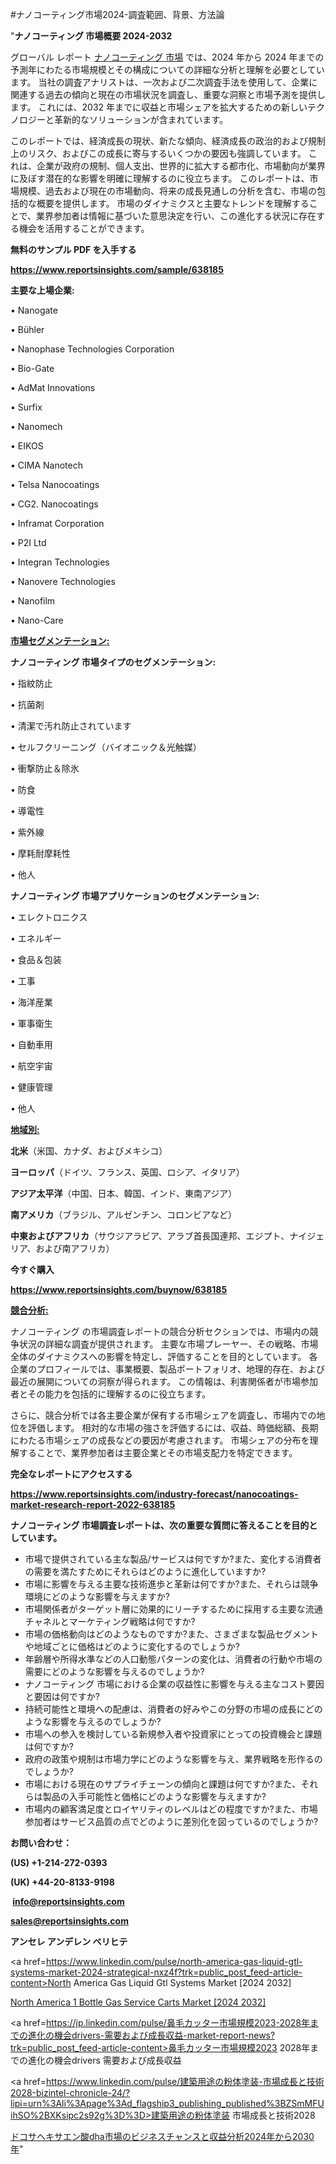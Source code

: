 #ナノコーティング市場2024-調査範囲、背景、方法論

"<strong>ナノコーティング 市場概要 2024-2032</strong>

グローバル レポート <a href=https://www.reportsinsights.com/sample/638185>ナノコーティング 市場</a> では、2024 年から 2024 年までの予測年にわたる市場規模とその構成についての詳細な分析と理解を必要としています。 当社の調査アナリストは、一次および二次調査手法を使用して、企業に関連する過去の傾向と現在の市場状況を調査し、重要な洞察と市場予測を提供します。 これには、2032 年までに収益と市場シェアを拡大​​するための新しいテクノロジーと革新的なソリューションが含まれています。

このレポートでは、経済成長の現状、新たな傾向、経済成長の政治的および規制上のリスク、およびこの成長に寄与するいくつかの要因も強調しています。 これは、企業が政府の規制、個人支出、世界的に拡大する都市化、市場動向が業界に及ぼす潜在的な影響を明確に理解するのに役立ちます。 このレポートは、市場規模、過去および現在の市場動向、将来の成長見通しの分析を含む、市場の包括的な概要を提供します。 市場のダイナミクスと主要なトレンドを理解することで、業界参加者は情報に基づいた意思決定を行い、この進化する状況に存在する機会を活用することができます。

<strong><b>無料のサンプル PDF を入手する</b></strong>

<a href=https://www.reportsinsights.com/sample/638185><strong><u>https://www.reportsinsights.com/sample/638185</u></strong></a>

<strong>主要な上場企業:</strong>

• Nanogate

• Bühler

• Nanophase Technologies Corporation

• Bio-Gate

• AdMat Innovations

• Surfix

• Nanomech

• EIKOS

• CIMA Nanotech

• Telsa Nanocoatings

• CG2. Nanocoatings

• Inframat Corporation

• P2I Ltd

• Integran Technologies

• Nanovere Technologies

• Nanofilm

• Nano-Care

<strong><u>市場セグメンテーション</u></strong><strong><u>:</u></strong>

<strong>ナノコーティング 市場タイプのセグメンテーション:</strong>

• 指紋防止

• 抗菌剤

• 清潔で汚れ防止されています

• セルフクリーニング（バイオニック＆光触媒）

• 衝撃防止＆除氷

• 防食

• 導電性

• 紫外線

• 摩耗耐摩耗性

• 他人

<strong>ナノコーティング 市場アプリケーションのセグメンテーション:</strong>

• エレクトロニクス

• エネルギー

• 食品＆包装

• 工事

• 海洋産業

• 軍事衛生

• 自動車用

• 航空宇宙

• 健康管理

• 他人

<strong><u>地域別</u></strong><strong><u>:</u></strong>

<strong>北米</strong>（米国、カナダ、およびメキシコ）

<strong>ヨーロッパ</strong>（ドイツ、フランス、英国、ロシア、イタリア）

<strong>アジア太平洋</strong>（中国、日本、韓国、インド、東南アジア）

<strong>南アメリカ</strong>（ブラジル、アルゼンチン、コロンビアなど）

<strong>中東およびアフリカ</strong>（サウジアラビア、アラブ首長国連邦、エジプト、ナイジェリア、および南アフリカ）

<strong>今すぐ購入</strong>

<a href=https://www.reportsinsights.com/buynow/638185><strong><u>https://www.reportsinsights.com/buynow/638185</u></strong></a>

<strong><u>競合分析:</u></strong>

ナノコーティング の市場調査レポートの競合分析セクションでは、市場内の競争状況の詳細な調査が提供されます。 主要な市場プレーヤー、その戦略、市場全体のダイナミクスへの影響を特定し、評価することを目的としています。 各企業のプロフィールでは、事業概要、製品ポートフォリオ、地理的存在、および最近の展開についての洞察が得られます。 この情報は、利害関係者が市場参加者とその能力を包括的に理解するのに役立ちます。

さらに、競合分析では各主要企業が保有する市場シェアを調査し、市場内での地位を評価します。 相対的な市場の強さを評価するには、収益、時価総額、長期にわたる市場シェアの成長などの要因が考慮されます。 市場シェアの分布を理解することで、業界参加者は主要企業とその市場支配力を特定できます。

<strong>完全なレポートにアクセスする</strong>

<a href=https://www.reportsinsights.com/industry-forecast/nanocoatings-market-research-report-2022-638185><strong><u><b>https://www.reportsinsights.com/industry-forecast/nanocoatings-market-research-report-2022-638185</b></u></strong></a>

<strong><b>ナノコーティング 市場調査レポートは、次の重要な質問に答えることを目的としています。</b></strong>
<ul>
  <li>市場で提供されている主な製品/サービスは何ですか?また、変化する消費者の需要を満たすためにそれらはどのように進化していますか?</li>
  <li>市場に影響を与える主要な技術進歩と革新は何ですか?また、それらは競争環境にどのような影響を与えますか?</li>
  <li>市場関係者がターゲット層に効果的にリーチするために採用する主要な流通チャネルとマーケティング戦略は何ですか?</li>
  <li>市場の価格動向はどのようなものですか?また、さまざまな製品セグメントや地域ごとに価格はどのように変化するのでしょうか?</li>
  <li>年齢層や所得水準などの人口動態パターンの変化は、消費者の行動や市場の需要にどのような影響を与えるのでしょうか?</li>
  <li>ナノコーティング 市場における企業の収益性に影響を与える主なコスト要因と要因は何ですか?</li>
  <li>持続可能性と環境への配慮は、消費者の好みやこの分野の市場の成長にどのような影響を与えるのでしょうか?</li>
  <li>市場への参入を検討している新規参入者や投資家にとっての投資機会と課題は何ですか?</li>
  <li>政府の政策や規制は市場力学にどのような影響を与え、業界戦略を形作るのでしょうか?</li>
  <li>市場における現在のサプライチェーンの傾向と課題は何ですか?また、それらは製品の入手可能性と価格にどのような影響を与えますか?</li>
  <li>市場内の顧客満足度とロイヤリティのレベルはどの程度ですか?また、市場参加者はサービス品質の点でどのように差別化を図っているのでしょうか?</li>
</ul>
<strong>お問い合わせ：</strong>

<strong>(US) +1-214-272-0393</strong>

<strong>(UK) +44-20-8133-9198</strong>

<strong> </strong><a href=info@reportsinsights.com><strong><u>info@reportsinsights.com</u></strong></a>

<a href=sales@reportsinsights.com><strong><u>sales@reportsinsights.com</u></strong></a>

<strong>アンセレ アンデレン ベリヒテ</strong>

<a href=https://www.linkedin.com/pulse/north-america-gas-liquid-gtl-systems-market-2024-strategical-nxz4f?trk=public_post_feed-article-content>North America Gas Liquid Gtl Systems Market [2024 2032]</a>

<a href=https://www.linkedin.com/pulse/north-america-1-bottle-gas-service-carts-market-ue1zf/>North America 1 Bottle Gas Service Carts Market [2024 2032]</a>

<a href=https://jp.linkedin.com/pulse/鼻毛カッター市場規模2023-2028年までの進化の機会drivers-需要および成長収益-market-report-news?trk=public_post_feed-article-content>鼻毛カッター市場規模2023 2028年までの進化の機会drivers 需要および成長収益</a>

<a href=https://www.linkedin.com/pulse/建築用途の粉体塗装-市場成長と技術2028-bizintel-chronicle-24/?lipi=urn%3Ali%3Apage%3Ad_flagship3_publishing_published%3BZSmMFUihSO%2BXKsipc2s92g%3D%3D>建築用途の粉体塗装 市場成長と技術2028</a>

<a href=https://www.linkedin.com/pulse/ドコサヘキサエン酸dha市場のビジネスチャンスと収益分析2024年から2030年-reportsinsights-pvt-ltd-n4iaf/>ドコサヘキサエン酸dha市場のビジネスチャンスと収益分析2024年から2030年</a>"
